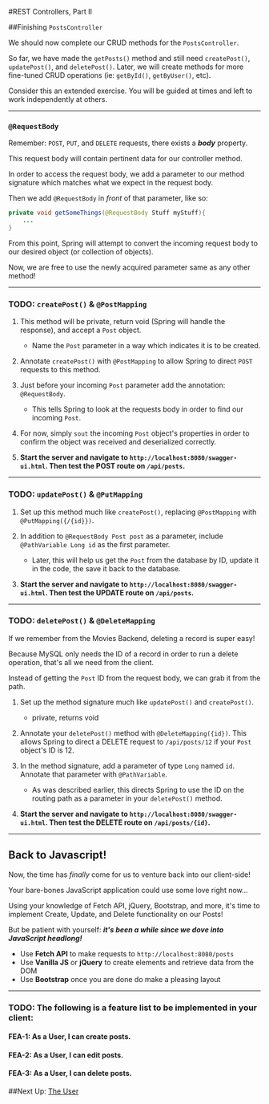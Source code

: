 #REST Controllers, Part II

##Finishing `PostsController`

We should now complete our CRUD methods for the `PostsController`.

So far, we have made the `getPosts()` method and still need `createPost()`, `updatePost()`, and `deletePost()`.
Later, we will create methods for more fine-tuned CRUD operations (ie: `getById()`, `getByUser()`, etc).


Consider this an extended exercise. You will be guided at times and left to work independently at others.

---

### `@RequestBody`

Remember: `POST`, `PUT`, and `DELETE` requests, there exists a ***body*** property.

This request body will contain pertinent data for our controller method.

In order to access the request body, we add a parameter to our method signature which matches what we expect in the request body.

Then we add `@RequestBody` in *front* of that parameter, like so:

```JAVA
private void getSomeThings(@RequestBody Stuff myStuff){
    ...
}
```

From this point, Spring will attempt to convert the incoming request body to our desired object (or collection of objects). 

Now, we are free to use the newly acquired parameter same as any other method!

---
### TODO:  `createPost()` & `@PostMapping`

1. This method will be private, return void (Spring will handle the response), and accept a `Post` object. 
   - Name the `Post` parameter in a way which indicates it is to be created.
    

2. Annotate `createPost()` with `@PostMapping` to allow Spring to direct `POST` requests to this method.


3. Just before your incoming `Post` parameter add the annotation: `@RequestBody`.
    - This tells Spring to look at the requests body in order to find our incoming `Post`.


4. For now, simply `sout` the incoming `Post` object's properties in order to confirm the object was received and deserialized correctly.


5. **Start the server and navigate to `http://localhost:8080/swagger-ui.html`. Then test the POST route on `/api/posts`.**

---
### TODO: `updatePost()` & `@PutMapping`

1. Set up this method much like `createPost()`, replacing `@PostMapping` with `@PutMapping({/{id}})`.


2. In addition to `@RequestBody Post post` as a parameter, include `@PathVariable Long id` as the first parameter.
   - Later, this will help us get the `Post` from the database by ID, update it in the code, the save it back to the database.


3. **Start the server and navigate to `http://localhost:8080/swagger-ui.html`. Then test the UPDATE route on `/api/posts`.**

---
### TODO:  `deletePost()` & `@DeleteMapping`

If we remember from the Movies Backend, deleting a record is super easy!
   
Because MySQL only needs the ID of a record in order to run a delete operation, that's all we need from the client.

Instead of getting the `Post` ID from the request body, we can grab it from the path.

1. Set up the method signature much like `updatePost()` and `createPost()`.
   - private, returns void


2. Annotate your `deletePost()` method with `@DeleteMapping({id})`. This allows Spring to direct a 
   DELETE request to `/api/posts/12` if your `Post` object's ID is 12.
   
 
3. In the method signature, add a parameter of type `Long` named `id`. Annotate that parameter with `@PathVariable`.
   - As was described earlier, this directs Spring to use the ID on the routing path as a parameter in your `deletePost()` method.


4. **Start the server and navigate to `http://localhost:8080/swagger-ui.html`. Then test the DELETE route on `/api/posts/{id}`.**

---

## Back to Javascript!

Now, the time has *finally* come for us to venture back into our client-side!

Your bare-bones JavaScript application could use some love right now...

Using your knowledge of Fetch API, jQuery, Bootstrap, and more, it's time to implement Create, Update, and Delete functionality on our Posts!

But be patient with yourself: ***it's been a while since we dove into JavaScript headlong!***

- Use **Fetch API** to make requests to `http://localhost:8080/posts`
- Use **Vanilla JS** or **jQuery** to create elements and retrieve data from the DOM
- Use **Bootstrap** once you are done do make a pleasing layout

---
### TODO: The following is a feature list to be implemented in your client:

#### FEA-1: As a User, I can create posts.

#### FEA-2: As a User, I can edit posts.

#### FEA-3: As a User, I can delete posts.



##Next Up: [The User](8-the-user.md)


